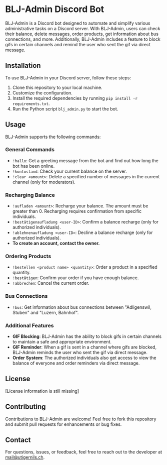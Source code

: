 # BLJ-Admin Discord Bot

BLJ-Admin is a Discord bot designed to automate and simplify various administrative tasks on a Discord server. With BLJ-Admin, users can check their balance, delete messages, order products, get information about bus connections, and more. Additionally, BLJ-Admin includes a feature to block gifs in certain channels and remind the user who sent the gif via direct message.

## Installation

To use BLJ-Admin in your Discord server, follow these steps:

1. Clone this repository to your local machine.
2. Customize the configuration.
3. Install the required dependencies by running `pip install -r requirements.txt`.
4. Run the Python script `blj_admin.py` to start the bot.

## Usage

BLJ-Admin supports the following commands:

### General Commands

- `!hallo`: Get a greeting message from the bot and find out how long the bot has been online.
- `!kontostand`: Check your current balance on the server.
- `!clear <amount>`: Delete a specified number of messages in the current channel (only for moderators).

### Recharging Balance

- `!aufladen <amount>`: Recharge your balance. The amount must be greater than 0. Recharging requires confirmation from specific individuals.
- `!bestätigenaufladung <user-ID>`: Confirm a balance recharge (only for authorized individuals).
- `!ablehnenaufladung <user-ID>`: Decline a balance recharge (only for authorized individuals).
- **To create an account, contact the owner.**

### Ordering Products

- `!bestellen <product name> <quantity>`: Order a product in a specified quantity.
- `!bestätigen`: Confirm your order if you have enough balance.
- `!abbrechen`: Cancel the current order.

### Bus Connections

- `!bus`: Get information about bus connections between "Adligenswil, Stuben" and "Luzern, Bahnhof".

### Additional Features

- **GIF Blocking**: BLJ-Admin has the ability to block gifs in certain channels to maintain a safe and appropriate environment.
- **GIF Reminder**: When a gif is sent in a channel where gifs are blocked, BLJ-Admin reminds the user who sent the gif via direct message.
- **Order System**: The authorized individuals also get access to view the balance of everyone and order reminders via direct message.

## License

[License information is still missing]

## Contributing

Contributions to BLJ-Admin are welcome! Feel free to fork this repository and submit pull requests for enhancements or bug fixes.

## Contact

For questions, issues, or feedback, feel free to reach out to the developer at [mail@utigernils.ch](mailto:mail@utigernils.ch).
